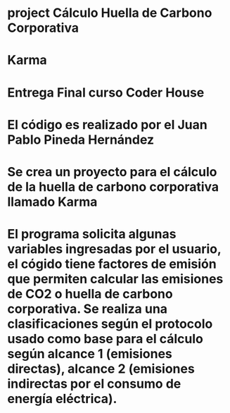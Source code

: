 # project Cálculo Huella de Carbono Corporativa
# Karma
# Entrega Final curso Coder House
# El código es realizado por el Juan Pablo Pineda Hernández
# Se crea un proyecto para el cálculo de la huella de carbono corporativa llamado Karma
# El programa solicita algunas variables ingresadas por el usuario, el cógido tiene factores de emisión que permiten calcular las emisiones de CO2 o huella de carbono corporativa. Se realiza una clasificaciones según el protocolo usado como base para el cálculo según alcance 1 (emisiones directas), alcance 2 (emisiones indirectas por el consumo de energía eléctrica).
